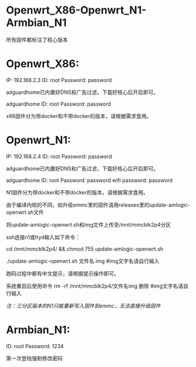 # Openwrt_X86-Openwrt_N1-Armbian_N1

所有固件都标注了核心版本

# Openwrt_X86:

IP: 192.168.2.3 ID: root Password: password

adguardhome已内置好DNS和广告过滤，下载好核心后开启即可。

adguardhome ID: root Password: password

x86固件分为带docker和不带docker的版本，请根据需求食用。



# Openwrt_N1:

IP: 192.168.2.4 ID: root Password: password

adguardhome已内置好DNS和广告过滤，下载好核心后开启即可。

adguardhome ID: root Password: password wifi password: password

N1固件分为带docker和不带docker的版本，请根据需求食用。

由于编译内核的不同，如升级emmc里的固件请用releases里的update-amlogic-openwrt.sh文件

将update-amlogic-openwrt.sh和img文件上传至/mnt/mmcblk2p4分区

ssh连接n1或ttyd输入如下命令：

cd /mnt/mmcblk2p4/ && chmod 755 update-amlogic-openwrt.sh

./update-amlogic-openwrt.sh 文件名.img  #img文字名请自行输入

跑码过程中都有中文提示，请根据提示操作即可。

系统重启后使用命令 rm -rf /mnt/mmcblk2p4/文件名img 删除  #img文字名请自行输入

*注：三分区版本的N1只能重新写入固件到emmc，无法直接升级固件*

# Armbian_N1:

ID: root Password: 1234

第一次登陆强制修改密码
